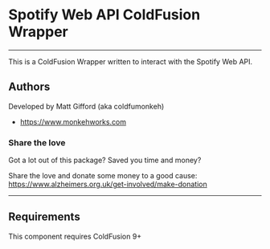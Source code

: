 # Spotify Web API ColdFusion Wrapper

---

This is a ColdFusion Wrapper written to interact with the Spotify Web API.

## Authors

Developed by Matt Gifford (aka coldfumonkeh)

- https://www.monkehworks.com


### Share the love

Got a lot out of this package? Saved you time and money?

Share the love and donate some money to a good cause: https://www.alzheimers.org.uk/get-involved/make-donation

---

## Requirements

This component requires ColdFusion 9+
